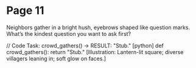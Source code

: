 # Page 11

Neighbors gather in a bright hush, eyebrows shaped like question marks.
What’s the kindest question you want to ask first?

// Code Task: crowd_gathers() → RESULT: "Stub."
[python]
def crowd_gathers():
    return "Stub."
[Illustration: Lantern-lit square; diverse villagers leaning in; soft glow on faces.]
